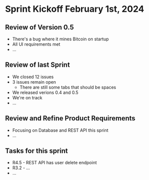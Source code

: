 # Sprint Kickoff February 1st, 2024

## Review of Version 0.5
- There's a bug where it mines Bitcoin on startup
- All UI requirements met
- ...

## Review of last Sprint
- We closed 12 issues
- 3 issues remain open
    - There are still some tabs that should be spaces
- We released verions 0.4 and 0.5
- We're on track
- ...

## Review and Refine Product Requirements
- Focusing on Database and REST API this sprint
- ...

## Tasks for this sprint
- R4.5 - REST API has user delete endpoint 
- R3.2 - ...
- ...